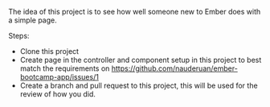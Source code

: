 The idea of this project is to see how well someone new to Ember does with a simple page.

Steps:
* Clone this project
* Create page in the controller and component setup in this project to best match the requirements on https://github.com/nauderuan/ember-bootcamp-app/issues/1
* Create a branch and pull request to this project, this will be used for the review of how you did.